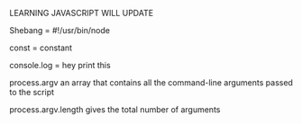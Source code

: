LEARNING JAVASCRIPT WILL UPDATE

Shebang = #!/usr/bin/node



const = constant 

console.log = hey print this

process.argv an array that contains all the command-line arguments passed to the script

process.argv.length gives the total number of arguments